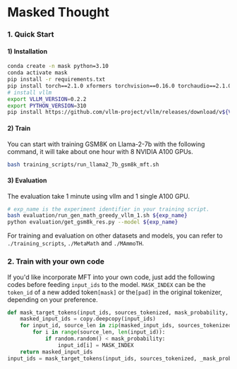 # Masked Thought


### 1. Quick Start
#### 1) Installation
```bash
conda create -n mask python=3.10
conda activate mask
pip install -r requirements.txt
pip install torch==2.1.0 xformers torchvision==0.16.0 torchaudio==2.1.0 --index-url https://download.pytorch.org/whl/cu118
# install vllm
export VLLM_VERSION=0.2.2
export PYTHON_VERSION=310
pip install https://github.com/vllm-project/vllm/releases/download/v${VLLM_VERSION}/vllm-${VLLM_VERSION}+cu118-cp${PYTHON_VERSION}-cp${PYTHON_VERSION}-manylinux1_x86_64.whl torch==2.1.0 transformers==4.36.2
```
#### 2) Train
You can start with training GSM8K on Llama-2-7b with the following command, it will take about one hour with 8 NVIDIA
A100 GPUs.
```bash
bash training_scripts/run_llama2_7b_gsm8k_mft.sh
```
#### 3) Evaluation
The evaluation take 1 minute using vllm and 1 single A100 GPU.
```bash
# exp_name is the experiment identifier in your training script.
bash evaluation/run_gen_math_greedy_vllm_1.sh ${exp_name}
python evaluation/get_gsm8k_res.py --model ${exp_name}
```

For training and evaluation on other datasets and models, you can refer to ```./training_scripts```, ```./MetaMath``` and ```./MAmmoTH```.

### 2. Train with your own code
If you'd like incorporate MFT into your own code, just add the following codes before feeding `input_ids` to the model. `MASK_INDEX` can be the `token_id` of a new added token`[mask]` or the`[pad]` in the original tokenizer, depending on your preference.
```python
def mask_target_tokens(input_ids, sources_tokenized, mask_probability, MASK_INDEX, tokenizer):
    masked_input_ids = copy.deepcopy(input_ids)
    for input_id, source_len in zip(masked_input_ids, sources_tokenized["input_ids_lens"]):
        for i in range(source_len, len(input_id)):
            if random.random() < mask_probability:
                input_id[i] = MASK_INDEX
    return masked_input_ids
input_ids = mask_target_tokens(input_ids, sources_tokenized, _mask_probability, MASK_INDEX)
```

